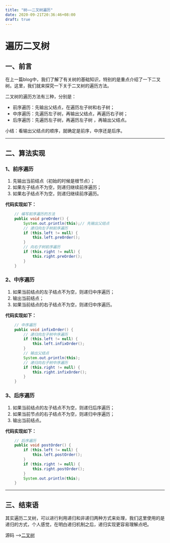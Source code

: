 ```yaml
---
title: "树——二叉树遍历"
date: 2020-09-21T20:36:46+08:00
draft: true
---
```


# 遍历二叉树

## 一、前言

在上一篇blog中，我们了解了有关树的基础知识，特别的是重点介绍了一下二叉树。这里，我们就来探究一下关于二叉树的遍历方法。

二叉树的遍历方法有三种，分别是：

-    前序遍历：先输出父结点，在遍历左子树和右子树；
-    中序遍历：先遍历左子树，再输出父结点，再遍历右子树；
-    后序遍历：先遍历左子树，再遍历左子树 ，再输出父结点。

小结：看输出父结点的顺序，就确定是前序，中序还是后序。

---

## 二、算法实现

### 1、前序遍历

1.   先输出当前结点（初始的时候是根节点）；
2.   如果左子结点不为空，则递归继续前序遍历；
3.   如果右子结点不为空，则递归继续前序遍历。

**代码实现如下：**

```java
    // 编写前序遍历的方法
    public void preOrder() {
        System.out.println(this);// 先输出父结点
        // 递归向左子树前序遍历
        if (this.left != null) {
            this.left.preOrder();
        }
        // 向右子树前序遍历
        if (this.right != null) {
            this.right.preOrder();
        }
    }
```



### 2、中序遍历

1.   如果当前结点的左子结点不为空，则递归中序遍历；
2.   输出当前结点；
3.   如果当前结点的右子结点不为空，则递归中序遍历。

**代码实现如下：**

```java
    // 中序遍历
    public void infixOrder() {
        // 递归向左子树中序遍历
        if (this.left != null) {
            this.left.infixOrder();
        }
        // 输出父结点
        System.out.println(this);
        // 递归向右子树中序遍历
        if (this.right != null) {
            this.right.infixOrder();
        }
    }
```



### 3、后序遍历

1.   如果当前结点的左子结点不为空，则递归后序遍历；
2.   如果当前节点的右子结点不为空，则递归中序遍历；
3.   输出当前结点。

**代码实现如下：**

```java
    // 后序遍历
    public void postOrder() {
        if (this.left != null) {
            this.left.postOrder();
        }
        if (this.right != null) {
            this.right.postOrder();
        }
        System.out.println(this);
    }
```



---

## 三、结束语

其实遍历二叉树，可以进行利用递归和非递归两种方式来处理，我们这里使用的是递归的方式，个人感觉，在明白递归机制之后，递归实现更容易理解点吧。

源码 ——>[二叉树](https://github.com/QuakeWang/DataStructure/blob/master/src/com/quake/tree/BinaryTreeDemo.java)
